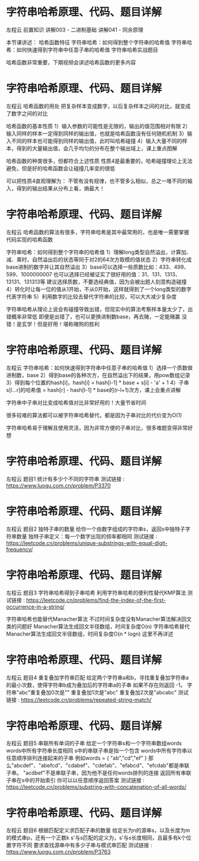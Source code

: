 <!-- Slide number: 1 -->
# 字符串哈希原理、代码、题目详解
左程云
前置知识
讲解003 - 二进制基础
讲解041 - 同余原理

本节课讲述：
哈希函数特征
字符串哈希：如何得到整个字符串的哈希值
字符串哈希：如何快速得到字符串中任意子串的哈希值
字符串哈希实战题目

哈希函数非常重要，下期视频会讲述哈希函数的更多内容

<!-- Slide number: 2 -->
# 字符串哈希原理、代码、题目详解
左程云
哈希函数的用处
把复杂样本变成数字，以后复杂样本之间的对比，就变成了数字之间的对比

哈希函数的基本性质
1）输入参数的可能性是无限的，输出的值范围相对有限
2）输入同样的样本一定得到同样的输出值，也就是哈希函数没有任何随机机制
3）输入不同的样本也可能得到同样的输出值，此时叫哈希碰撞
4）输入大量不同的样本，得到的大量输出值，会几乎均匀的分布在整个输出域上，课上重点图解

哈希函数的种类很多，但都符合上述性质
性质4是最重要的，哈希碰撞理论上无法避免，但是好的哈希函数会让碰撞几率变的很低

可以把性质4直观理解为：
不管有没有规律，也不管多么相似，总之一堆不同的输入，得到的输出结果从分布上看，熵最大！

<!-- Slide number: 3 -->
# 字符串哈希原理、代码、题目详解
左程云
哈希函数的算法有很多，字符串哈希是其中最常用的，也是唯一需要掌握代码实现的哈希函数

字符串哈希：如何得到整个字符串的哈希值
1）理解long类型自然溢出，计算加、减、乘时，自然溢出后的状态等同于对2的64次方取模的值状态
2）字符串转化成base进制的数字并让其自然溢出
3）base可以选择一些质数比如：433、499、599、1000000007
   也可以选择已经被证实了很好用的值：31、131、1313、13131、131313等
  建议选择质数，不要选经典值，因为会被出题人刻意构造碰撞
4）转化时让每一位的值从1开始，不从0开始，这样就得到了一个long类型的数字代表字符串
5）利用数字的比较去替代字符串的比较，可以大大减少复杂度

字符串哈希从理论上说会有碰撞导致出错，但现实中的算法考察样本量太少了，出错概率非常低
即便是出错了，也可以更换进制数base，再去赌，一定能赌赢
没错！是玄学！但是好用！堪称赌狗的胜利

<!-- Slide number: 4 -->
# 字符串哈希原理、代码、题目详解
左程云
字符串哈希：如何快速得到字符串中任意子串的哈希值
1）选择一个质数做进制数，base
2）得到base的各种次方，在自然溢出下的结果，用pow数组记录
3）得到每个位置的hash[i]，hash[i] = hash[i-1] * base + s[i] - 'a' + 1
4）子串s[l...r]的哈希值 = hash[r] - hash[l-1] * base的(r-l+1)次方，课上会重点讲解

字符串中子串对比变成哈希值对比非常好用的！大量节省时间

很多较难的算法都可以被字符串哈希替代，都是因为子串对比的代价变为O(1)

字符串哈希易于理解且使用灵活，因为非常方便的子串对比，很多难题变得非常好想

<!-- Slide number: 5 -->
# 字符串哈希原理、代码、题目详解
左程云
题目1
统计有多少个不同的字符串
测试链接 : https://www.luogu.com.cn/problem/P3370

<!-- Slide number: 6 -->
# 字符串哈希原理、代码、题目详解
左程云
题目2
独特子串的数量
给你一个由数字组成的字符串s，返回s中独特子字符串数量
独特子串定义：每一个数字出现的频率都相同
测试链接 : https://leetcode.cn/problems/unique-substrings-with-equal-digit-frequency/

<!-- Slide number: 7 -->
# 字符串哈希原理、代码、题目详解
左程云
题目3
字符串哈希得到子串哈希
利用字符串哈希的便利性替代KMP算法
测试链接 : https://leetcode.cn/problems/find-the-index-of-the-first-occurrence-in-a-string/

字符串哈希也能替代Manacher算法
不过时间复杂度没有Manacher算法解决回文类的问题好
Manacher算法生成回文半径数组，时间复杂度O(n)
字符串哈希替代Manacher算法生成回文半径数组，时间复杂度O(n * logn)
这里不再详述

<!-- Slide number: 8 -->
# 字符串哈希原理、代码、题目详解
左程云
题目4
重复叠加字符串匹配
给定两个字符串a和b，寻找重复叠加字符串a的最小次数，使得字符串b成为叠加后的字符串a的子串
如果不存在则返回 -1。
字符串"abc"重复叠加0次是""
重复叠加1次是"abc"
重复叠加2次是"abcabc"
测试链接 : https://leetcode.cn/problems/repeated-string-match/

<!-- Slide number: 9 -->
# 字符串哈希原理、代码、题目详解
左程云
题目5
串联所有单词的子串
给定一个字符串s和一个字符串数组words
words中所有字符串长度相同
s中的串联子串是指一个包含 words中所有字符串以任意顺序排列连接起来的子串
例如words = { "ab","cd","ef" }
那么"abcdef"、"abefcd"、"cdabef"、"cdefab"、"efabcd"、"efcdab"都是串联子串。
"acdbef"不是串联子串，因为他不是任何words排列的连接
返回所有串联子串在s中的开始索引
你可以以任意顺序返回答案
测试链接 : https://leetcode.cn/problems/substring-with-concatenation-of-all-words/

<!-- Slide number: 10 -->
# 字符串哈希原理、代码、题目详解
左程云
题目6
根据匹配定义求匹配子串的数量
给定长为n的源串s，以及长度为m的模式串p，还有一个正数k
s'与s匹配的定义为，s'与s长度相同，且最多有k个位置字符不同
要求查找源串中有多少子串与模式串匹配
测试链接 : https://www.luogu.com.cn/problem/P3763